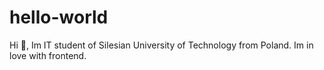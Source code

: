 # hello-world

Hi 🖖, Im IT student of Silesian University of Technology from Poland. Im in love with frontend.
